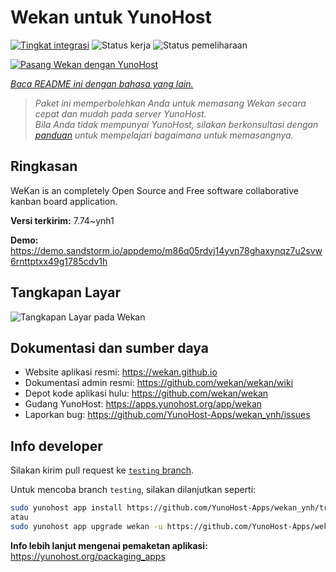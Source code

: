 <!--
N.B.: README ini dibuat secara otomatis oleh <https://github.com/YunoHost/apps/tree/master/tools/readme_generator>
Ini TIDAK boleh diedit dengan tangan.
-->

# Wekan untuk YunoHost

[![Tingkat integrasi](https://apps.yunohost.org/badge/integration/wekan)](https://ci-apps.yunohost.org/ci/apps/wekan/)
![Status kerja](https://apps.yunohost.org/badge/state/wekan)
![Status pemeliharaan](https://apps.yunohost.org/badge/maintained/wekan)

[![Pasang Wekan dengan YunoHost](https://install-app.yunohost.org/install-with-yunohost.svg)](https://install-app.yunohost.org/?app=wekan)

*[Baca README ini dengan bahasa yang lain.](./ALL_README.md)*

> *Paket ini memperbolehkan Anda untuk memasang Wekan secara cepat dan mudah pada server YunoHost.*  
> *Bila Anda tidak mempunyai YunoHost, silakan berkonsultasi dengan [panduan](https://yunohost.org/install) untuk mempelajari bagaimana untuk memasangnya.*

## Ringkasan

WeKan is an completely Open Source and Free software collaborative kanban board application.


**Versi terkirim:** 7.74~ynh1

**Demo:** <https://demo.sandstorm.io/appdemo/m86q05rdvj14yvn78ghaxynqz7u2svw6rnttptxx49g1785cdv1h>

## Tangkapan Layar

![Tangkapan Layar pada Wekan](./doc/screenshots/screenshot.jpg)

## Dokumentasi dan sumber daya

- Website aplikasi resmi: <https://wekan.github.io>
- Dokumentasi admin resmi: <https://github.com/wekan/wekan/wiki>
- Depot kode aplikasi hulu: <https://github.com/wekan/wekan>
- Gudang YunoHost: <https://apps.yunohost.org/app/wekan>
- Laporkan bug: <https://github.com/YunoHost-Apps/wekan_ynh/issues>

## Info developer

Silakan kirim pull request ke [`testing` branch](https://github.com/YunoHost-Apps/wekan_ynh/tree/testing).

Untuk mencoba branch `testing`, silakan dilanjutkan seperti:

```bash
sudo yunohost app install https://github.com/YunoHost-Apps/wekan_ynh/tree/testing --debug
atau
sudo yunohost app upgrade wekan -u https://github.com/YunoHost-Apps/wekan_ynh/tree/testing --debug
```

**Info lebih lanjut mengenai pemaketan aplikasi:** <https://yunohost.org/packaging_apps>
